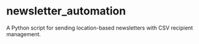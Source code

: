 # newsletter_automation
A Python script for sending location-based newsletters with CSV recipient management.
